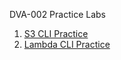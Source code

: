DVA-002 Practice Labs

1. [S3 CLI Practice](s3-practice-notes.md)
2. [Lambda CLI Practice](lambda-practice-notes.md)
